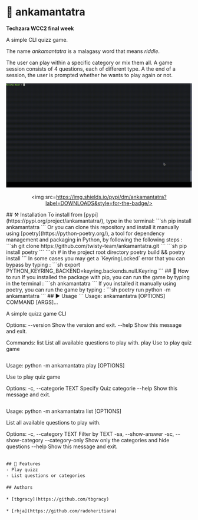 # 🤔 ankamantatra
**Techzara WCC2 final week**

A simple CLI quizz game.

The name *ankamantatra* is a malagasy word that means *riddle*.

The user can play within a specific category or mix them all.
A game session consists of 4 questions, each of different type.
A the end of a session, the user is prompted whether he wants to play again or not.

![preview.gif](preview.gif)
<center>

<img src=https://img.shields.io/pypi/dm/ankamantatra?label=DOWNLOADS&style=for-the-badge/>
</center>
## ⚒️ Installation
To install from [pypi](https://pypi.org/project/ankamantatra/), type in the terminal:
```sh
pip install ankamantatra
```
Or you can clone this repository and install it manually using [poetry](https://python-poetry.org/),  a tool for dependency management and packaging in Python, by following the following steps :
```sh
git clone https://github.com/twisty-team/ankamantatra.git
```
```sh
pip install poetry
```
```sh
# in the project root directory
poetry build && poetry install
```
In some cases you may get a `KeyringLocked` error that you can bypass by typing :
```sh
export PYTHON_KEYRING_BACKEND=keyring.backends.null.Keyring
```
## 🏃 How to run
If you installed the package with pip, you can run the game by typing in the terminal :
```sh
ankamantatra
```
If you installed it manually using poetry, you can run the game by typing :
```sh
poetry run python -m ankamantatra
```
## ▶ Usage
```
Usage: ankamantatra [OPTIONS] COMMAND [ARGS]...

  A simple quizz game CLI

Options:
  --version  Show the version and exit.
  --help     Show this message and exit.

Commands:
  list  List all available questions to play with.
  play  Use to play quiz game

```

```
Usage: python -m ankamantatra play [OPTIONS]

  Use to play quiz game

Options:
  -c, --categorie TEXT  Specify Quiz categorie
  --help                Show this message and exit.
```

```
Usage: python -m ankamantatra list [OPTIONS]

  List all available questions to play with.

Options:
  -c, --category TEXT   Filter by TEXT
  -sa, --show-answer
  -sc, --show-category
  --category-only       Show only the categories and hide questions
  --help                Show this message and exit.
```

## 🚀 Features
- Play quizz
- List questions or categories

## Authors

* [tbgracy](https://github.com/tbgracy)

* [rhja](https://github.com/radoheritiana)
